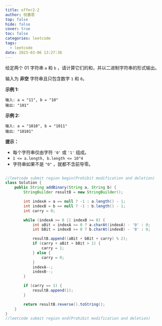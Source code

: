 ```yaml
---
title: offer2-2
author: 倪春恩
top: false
hide: false
cover: true
toc: false
categories: leetcode
tags:
  - leetcode
date: 2023-03-06 13:27:38
---
```


给定两个 01 字符串 `a` 和 `b` ，请计算它们的和，并以二进制字符串的形式输出。

输入为 **非空** 字符串且只包含数字 `1` 和 `0`。



**示例 1:**

```
输入: a = "11", b = "10"
输出: "101"
```

**示例 2:**

```
输入: a = "1010", b = "1011"
输出: "10101"
```



**提示：**

- 每个字符串仅由字符 `'0'` 或 `'1'` 组成。
- `1 <= a.length, b.length <= 10^4`
- 字符串如果不是 `"0"` ，就都不含前导零。

```java

//leetcode submit region begin(Prohibit modification and deletion)
class Solution {
    public String addBinary(String a, String b) {
        StringBuilder resultB = new StringBuilder();

        int indexA = a == null ? -1 : a.length() - 1;
        int indexB = b == null ? -1 : b.length() - 1;
        int carry = 0;

        while (indexA >= 0 || indexB >= 0) {
            int aBit = indexA >= 0 ? a.charAt(indexA) - '0' : 0;
            int bBit = indexB >= 0 ? b.charAt(indexB) - '0' : 0;

            resultB.append((aBit + bBit + carry) % 2);
            if (carry + aBit + bBit > 1) {
                carry = 1;
            } else {
                carry = 0;
            }
            indexA--;
            indexB--;
        }

        if (carry == 1) {
            resultB.append(1);
        }

        return resultB.reverse().toString();
    }
}
//leetcode submit region end(Prohibit modification and deletion)
```
